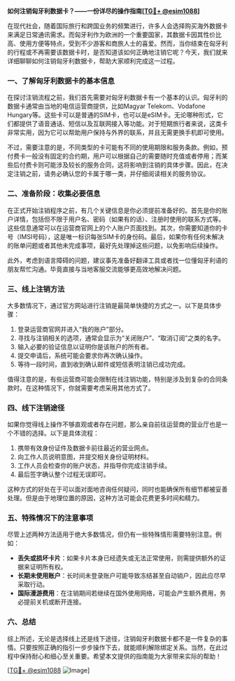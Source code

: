 **如何注销匈牙利数据卡？——一份详尽的操作指南[[TG💪+ @esim1088](https://t.me/s/esim1088)]**

在现代社会，随着国际旅行和跨国业务的频繁进行，许多人会选择购买海外数据卡来满足日常通讯需求。而匈牙利作为欧洲的一个重要国家，其数据卡因其性价比高、使用方便等特点，受到不少游客和商旅人士的喜爱。然而，当你结束在匈牙利的行程或不再需要该数据卡时，是否知道该如何正确地注销它呢？今天，我们就来详细聊聊如何注销匈牙利数据卡，帮助大家顺利完成这一过程。

### 一、了解匈牙利数据卡的基本信息

在探讨注销流程之前，我们首先需要对匈牙利数据卡有一个基本的认识。匈牙利的数据卡通常由当地的电信运营商提供，比如Magyar Telekom、Vodafone Hungary等。这些卡可以是普通的SIM卡，也可以是eSIM卡。无论哪种形式，它们都提供了语音通话、短信以及互联网接入等功能。对于短期旅行者来说，这类卡非常实用，因为它可以帮助用户保持与外界的联系，并且无需更换手机即可使用。

不过，需要注意的是，不同类型的卡可能有不同的使用期限和服务条款。例如，预付费卡一般没有固定的合约期，用户可以根据自己的需要随时充值或者停用；而某些后付费卡则可能涉及较长的服务合同，这将影响到注销的具体步骤。因此，在决定注销之前，请务必确认您的卡属于哪一类，并仔细阅读相关的服务协议。

### 二、准备阶段：收集必要信息

在正式开始注销程序之前，有几个关键信息是你必须提前准备好的。首先是你的账户详情，包括但不限于用户名、密码（如果有的话）、注册时使用的联系方式等。这些信息通常可以在运营商官网上的个人账户页面找到。其次，你需要知道你的卡号（IMSI号码），这是唯一标识每张SIM卡的身份码。最后，如果你有任何未解决的账单问题或者其他未完成事项，最好先处理掉这些问题，以免影响后续操作。

此外，考虑到语言障碍的问题，建议事先准备好翻译工具或者找一位懂匈牙利语的朋友帮忙沟通。毕竟直接与当地客服交流能够更高效地解决问题。

### 三、线上注销方法

大多数情况下，通过官方网站进行注销是最简单快捷的方式之一。以下是具体步骤：

1. 登录运营商官网并进入“我的账户”部分。
2. 寻找与注销相关的选项，通常会显示为“关闭账户”、“取消订阅”之类的名字。
3. 输入必要的验证信息以证明你是该账户的所有者。
4. 提交申请后，系统可能会要求你再次确认操作。
5. 等待一段时间，直到收到确认邮件或短信表明注销已成功完成。

值得注意的是，有些运营商可能会限制在线注销功能，特别是涉及到复杂的合同条款时。在这种情况下，你就需要考虑采用其他方式了。

### 四、线下注销途径

如果你觉得线上操作不够直观或者存在问题，那么亲自前往运营商的营业厅也是一个不错的选择。以下是具体流程：

1. 携带有效身份证件及数据卡前往最近的营业网点。
2. 向工作人员说明意图，并提交相关身份证明材料。
3. 工作人员会检查你的账户状态，并指导你完成注销手续。
4. 最后签字确认整个过程无误即可。

这种方式的好处在于可以面对面地咨询任何疑问，同时也能确保所有细节都被妥善处理。但是由于地理位置的原因，这种方法可能会花费更多时间和精力。

### 五、特殊情况下的注意事项

尽管上述两种方法适用于绝大多数情况，但仍有一些特殊情形需要特别注意。例如：

- **丢失或损坏卡片**：如果卡片本身已经遗失或无法正常使用，则需提供额外的证据来证明所有权。
- **长期未使用账户**：长时间未登录账户可能导致冻结甚至自动销户，因此应尽早采取行动。
- **国际漫游费用**：在注销期间若继续在国外使用网络，可能会产生额外费用，务必提前关机或断开连接。

### 六、总结

综上所述，无论是选择线上还是线下途径，注销匈牙利数据卡都不是一件复杂的事情。只要按照正确的指引一步步操作下去，就能顺利解除绑定关系。当然，在此过程中保持耐心和细心至关重要。希望本文提供的指南能为大家带来实际的帮助！

[[TG💪+ @esim1088](https://t.me/s/esim1088) ![Image](https://i.postimg.cc/4NQfJmqS/Snipaste-2025-05-13-00-14-12.png)]